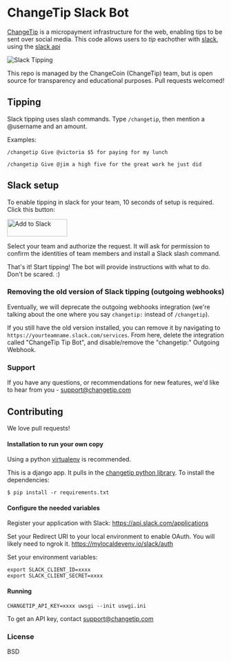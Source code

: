 # ChangeTip Slack Bot

[ChangeTip](https://www.changetip.com) is a micropayment infrastructure for the web, enabling tips to be sent over social media. This code allows users to *tip* eachother with [slack](https://slack.com/), using the [slack api](https://api.slack.com/)

![Slack Tipping](http://i.imgur.com/aG3jO3u.png "Slack tipping")


This repo is managed by the ChangeCoin (ChangeTip) team, but is open source for transparency and educational purposes. Pull requests welcomed!

## Tipping
Slack tipping uses slash commands. Type `/changetip`, then mention a @username and an amount.

Examples:

```
/changetip Give @victoria $5 for paying for my lunch
```

```
/changetip Give @jim a high five for the great work he just did
```

## Slack setup

To enable tipping in slack for your team, 10 seconds of setup is required. Click this button:

<a href="https://slack.com/oauth/authorize?scope=commands&client_id=2661501386.15060437890"><img alt="Add to Slack" height="40" width="139" src="https://platform.slack-edge.com/img/add_to_slack.png" srcset="https://platform.slack-edge.com/img/add_to_slack.png 1x, https://platform.slack-edge.com/img/add_to_slack@2x.png 2x"></a>

Select your team and authorize the request. It will ask for permission to confirm the identities of team members and install a Slack slash command.

That's it! Start tipping! The bot will provide instructions with what to do. Don't be scared. :)

### Removing the old version of Slack tipping (outgoing webhooks)

Eventually, we will deprecate the outgoing webhooks integration (we're talking about the one where you say `changetip:` instead of `/changetip`).

If you still have the old version installed, you can remove it by navigating to `https://yourteamname.slack.com/services`. From here, delete the integration called "ChangeTip Tip Bot", and disable/remove the "changetip:" Outgoing Webhook.

### Support

If you have any questions, or recommendations for new features, we'd like to hear from you - support@changetip.com

## Contributing

We love pull requests!

#### Installation to run your own copy
Using a python [virtualenv](http://docs.python-guide.org/en/latest/dev/virtualenvs/) is recommended.

This is a django app. It pulls in the [changetip python library](https://pypi.python.org/pypi/changetip). To install the dependencies:

```
$ pip install -r requirements.txt
```

#### Configure the needed variables
Register your application with Slack:
https://api.slack.com/applications

Set your Redirect URI to your local environment to enable OAuth. You will likely need to ngrok it.
https://mylocaldevenv.io/slack/auth

Set your environment variables:
```
export SLACK_CLIENT_ID=xxxx
export SLACK_CLIENT_SECRET=xxxx
```

#### Running
```
CHANGETIP_API_KEY=xxxx uwsgi --init uswgi.ini
```

To get an API key, contact support@changetip.com


### License
BSD
